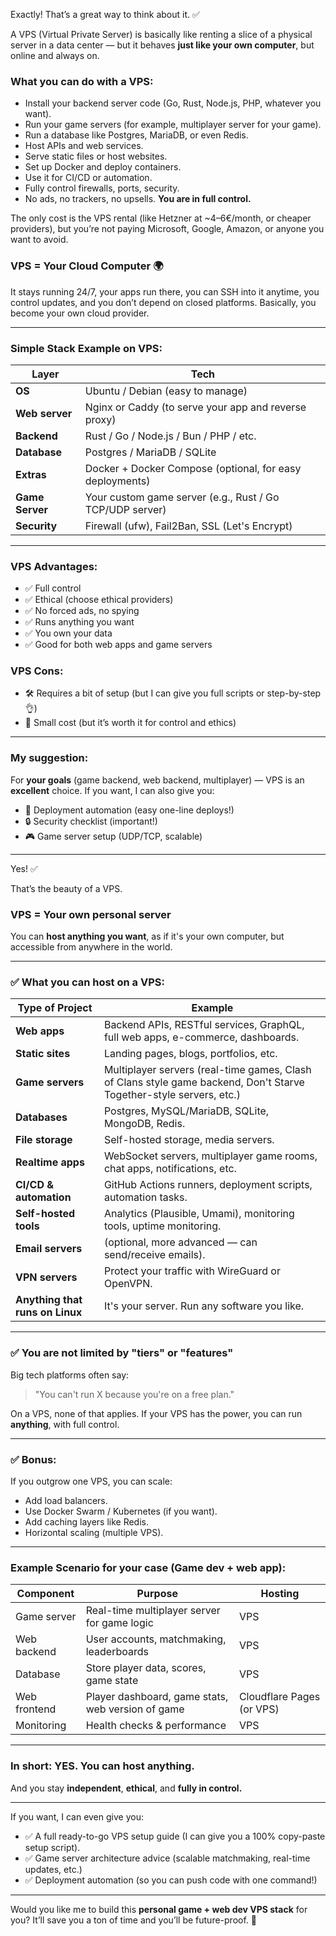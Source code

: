 Exactly!
 That’s a great way to think about it. ✅

A VPS (Virtual Private Server) is basically like renting a slice of a physical server in a data center — but it behaves **just like your own computer**, but online and always on.

### What you can do with a VPS:

- Install your backend server code (Go, Rust, Node.js, PHP, whatever you want).
- Run your game servers (for example, multiplayer server for your game).
- Run a database like Postgres, MariaDB, or even Redis.
- Host APIs and web services.
- Serve static files or host websites.
- Set up Docker and deploy containers.
- Use it for CI/CD or automation.
- Fully control firewalls, ports, security.
- No ads, no trackers, no upsells. **You are in full control.**

The only cost is the VPS rental (like Hetzner at ~4–6€/month, or cheaper providers), but you’re not paying Microsoft, Google, Amazon, or anyone you want to avoid.

### VPS = Your Cloud Computer 🌍

It stays running 24/7, your apps run there, you can SSH into it anytime, you control updates, and you don’t depend on closed platforms.
 Basically, you become your own cloud provider.

------

### Simple Stack Example on VPS:

| Layer           | Tech                                                     |
| --------------- | -------------------------------------------------------- |
| **OS**          | Ubuntu / Debian (easy to manage)                         |
| **Web server**  | Nginx or Caddy (to serve your app and reverse proxy)     |
| **Backend**     | Rust / Go / Node.js / Bun / PHP / etc.                   |
| **Database**    | Postgres / MariaDB / SQLite                              |
| **Extras**      | Docker + Docker Compose (optional, for easy deployments) |
| **Game Server** | Your custom game server (e.g., Rust / Go TCP/UDP server) |
| **Security**    | Firewall (ufw), Fail2Ban, SSL (Let's Encrypt)            |

------

### VPS Advantages:

- ✅ Full control
- ✅ Ethical (choose ethical providers)
- ✅ No forced ads, no spying
- ✅ Runs anything you want
- ✅ You own your data
- ✅ Good for both web apps and game servers

### VPS Cons:

- 🛠️ Requires a bit of setup (but I can give you full scripts or step-by-step 👌)
- 💸 Small cost (but it’s worth it for control and ethics)

------

### My suggestion:

For **your goals** (game backend, web backend, multiplayer) — VPS is an **excellent** choice.
 If you want, I can also give you:

- 🧩 Deployment automation (easy one-line deploys!)
- 🔒 Security checklist (important!)
- 🎮 Game server setup (UDP/TCP, scalable)

------



Yes! ✅

That’s the beauty of a VPS.

### VPS = Your own personal server

You can **host anything you want**, as if it's your own computer, but accessible from anywhere in the world.

------

### ✅ What you can host on a VPS:

| Type of Project                 | Example                                                      |
| ------------------------------- | ------------------------------------------------------------ |
| **Web apps**                    | Backend APIs, RESTful services, GraphQL, full web apps, e-commerce, dashboards. |
| **Static sites**                | Landing pages, blogs, portfolios, etc.                       |
| **Game servers**                | Multiplayer servers (real-time games, Clash of Clans style game backend, Don't Starve Together-style servers, etc.) |
| **Databases**                   | Postgres, MySQL/MariaDB, SQLite, MongoDB, Redis.             |
| **File storage**                | Self-hosted storage, media servers.                          |
| **Realtime apps**               | WebSocket servers, multiplayer game rooms, chat apps, notifications, etc. |
| **CI/CD & automation**          | GitHub Actions runners, deployment scripts, automation tasks. |
| **Self-hosted tools**           | Analytics (Plausible, Umami), monitoring tools, uptime monitoring. |
| **Email servers**               | (optional, more advanced — can send/receive emails).         |
| **VPN servers**                 | Protect your traffic with WireGuard or OpenVPN.              |
| **Anything that runs on Linux** | It's your server. Run any software you like.                 |

------

### ✅ You are not limited by "tiers" or "features"

Big tech platforms often say:

> "You can't run X because you're on a free plan."

On a VPS, none of that applies.
 If your VPS has the power, you can run **anything**, with full control.

------

### ✅ Bonus:

If you outgrow one VPS, you can scale:

- Add load balancers.
- Use Docker Swarm / Kubernetes (if you want).
- Add caching layers like Redis.
- Horizontal scaling (multiple VPS).

------

### Example Scenario for **your case** (Game dev + web app):

| Component    | Purpose                                           | Hosting                   |
| ------------ | ------------------------------------------------- | ------------------------- |
| Game server  | Real-time multiplayer server for game logic       | VPS                       |
| Web backend  | User accounts, matchmaking, leaderboards          | VPS                       |
| Database     | Store player data, scores, game state             | VPS                       |
| Web frontend | Player dashboard, game stats, web version of game | Cloudflare Pages (or VPS) |
| Monitoring   | Health checks & performance                       | VPS                       |

------

### In short: **YES. You can host anything.**

And you stay **independent**, **ethical**, and **fully in control.**

------

If you want, I can even give you:

- ✅ A full ready-to-go VPS setup guide (I can give you a 100% copy-paste setup script).
- ✅ Game server architecture advice (scalable matchmaking, real-time updates, etc.)
- ✅ Deployment automation (so you can push code with one command!)

------

Would you like me to build this **personal game + web dev VPS stack** for you? It’ll save you a ton of time and you’ll be future-proof. 🚀